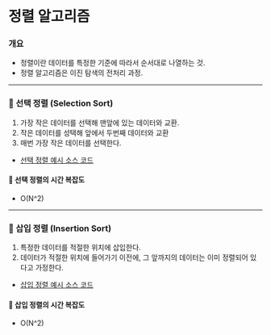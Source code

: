 # 정렬 알고리즘

### 개요
- 정렬이란 데이터를 특정한 기준에 따라서 순서대로 나열하는 것.
- 정렬 알고리즘은 이진 탐색의 전처리 과정.

---

### 🍕 선택 정렬 (Selection Sort)
1. 가장 작은 데이터를 선택해 맨앞에 있는 데이터와 교환.
2. 작은 데이터를 성택해 앞에서 두번째 데이터와 교환
3. 매번 가장 작은 데이터를 선택한다.

- [선택 정렬 예시 소스 코드]()

#### 🧮 선택 정렬의 시간 복잡도
- O(N^2)

---

### 🍔 삽입 정렬 (Insertion Sort)
1. 특정한 데이터를 적절한 위치에 삽입한다.
2. 데이터가 적절한 위치에 들어가기 이전에, 그 앞까지의 데이터는 이미 정렬되어 있다고 가정한다.

- [삽입 정렬 예시 소스 코드]()

#### 🧮 삽입 정렬의 시간 복잡도
- O(N^2)


